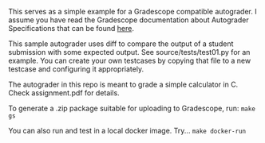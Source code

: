 This serves as a simple example for a Gradescope compatible autograder.
I assume you have read the Gradescope documentation about Autograder
Specifications that can be found [here](http://gradescope-autograders.readthedocs.io/en/latest/specs/).

This sample autograder uses diff to compare the output of a student
submission with some expected output.  See source/tests/test01.py for
an example.  You can create your own testcases by copying that file to
a new testcase and configuring it appropriately.

The autograder in this repo is meant to grade a simple calculator in C.
Check assignment.pdf for details.

To generate a .zip package suitable for uploading to Gradescope, run:
```make gs```

You can also run and test in a local docker image.  Try...
```make docker-run```
